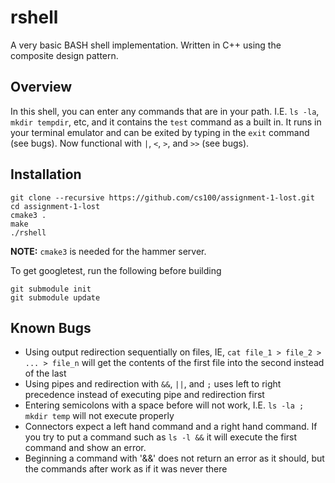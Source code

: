 # rshell
A very basic BASH shell implementation. Written in C++ using the composite design pattern.

## Overview
In this shell, you can enter any commands that are in your path. I.E. `ls -la`, `mkdir tempdir`, etc, and it contains the `test` command as a built in. It runs in your terminal emulator and can be exited by typing in the `exit` command (see bugs). Now functional with `|`, `<`, `>`, and `>>` (see bugs).

## Installation
```
git clone --recursive https://github.com/cs100/assignment-1-lost.git
cd assignment-1-lost
cmake3 .
make
./rshell
```
**NOTE:** `cmake3` is needed for the hammer server.

To get googletest, run the following before building
```
git submodule init
git submodule update
```

## Known Bugs
* Using output redirection sequentially on files, IE, `cat file_1 > file_2 > ... > file_n` will get the contents of the first file into the second instead of the last
* Using pipes and redirection with `&&`, `||`, and `;` uses left to right precedence instead of executing pipe and redirection first 
* Entering semicolons with a space before will not work, I.E. `ls -la ; mkdir temp` will not execute properly
* Connectors expect a left hand command and a right hand command. If you try to put a command such as `ls -l &&` it will execute the first command and show an error.
* Beginning a command with '&&' does not return an error as it should, but the commands after work as if it was never there
